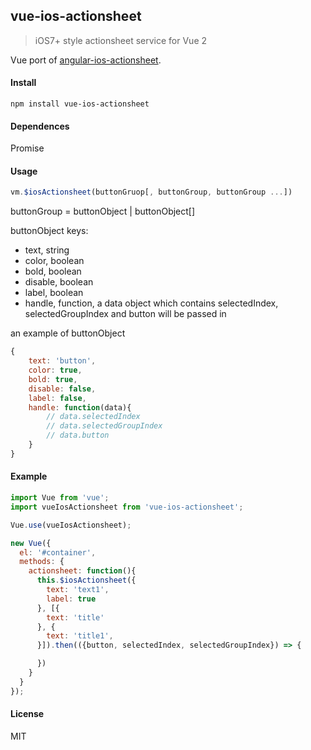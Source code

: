 ## vue-ios-actionsheet

> iOS7+ style actionsheet service for Vue 2

Vue port of [angular-ios-actionsheet](https://github.com/Treri/angular-ios-actionsheet).

#### Install

```
npm install vue-ios-actionsheet
```

#### Dependences
Promise

#### Usage

```js
vm.$iosActionsheet(buttonGruop[, buttonGroup, buttonGroup ...])
```

buttonGroup = buttonObject | buttonObject[]

buttonObject keys:

- text, string
- color, boolean
- bold, boolean
- disable, boolean
- label, boolean
- handle, function, a data object which contains selectedIndex, selectedGroupIndex and button will be passed in

an example of buttonObject

```js
{
    text: 'button',
    color: true,
    bold: true,
    disable: false,
    label: false,
    handle: function(data){
        // data.selectedIndex
        // data.selectedGroupIndex
        // data.button
    }
}
```

#### Example

```js
import Vue from 'vue';
import vueIosActionsheet from 'vue-ios-actionsheet';

Vue.use(vueIosActionsheet);

new Vue({
  el: '#container',
  methods: {
    actionsheet: function(){
      this.$iosActionsheet({
        text: 'text1',
        label: true
      }, [{
        text: 'title'
      }, {
        text: 'title1',
      }]).then(({button, selectedIndex, selectedGroupIndex}) => {

      })
    }
  }
});
```

#### License
MIT
